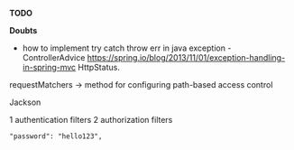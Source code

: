 **TODO**

**Doubts**

- how to implement try catch throw err in java exception -
  ControllerAdvice https://spring.io/blog/2013/11/01/exception-handling-in-spring-mvc
  HttpStatus.

requestMatchers -> method for configuring path-based access control

Jackson

1 authentication filters
2 authorization filters

    "password": "hello123",

